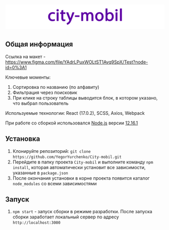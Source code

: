 # ![City-mobil](project-logo.png)

## Общая информация

Ссылка на макет - https://www.figma.com/file/YAdrLPuxWOLtST1Avq9SpX/Test?node-id=0%3A1

Ключевые моменты:

1. Сортировка по названию (по алфавиту)
1. Фильтрация через поисковик
1. При клике на строку таблицы выводится блок, в котором указано, что выбрал пользователь

Используемые технологии: React (17.0.2), SCSS, Axios, Webpack

При работе со сборкой использовался [Node.js](https://nodejs.org/en/) версии [12.16.1](https://nodejs.org/download/release/v12.16.1/)

## Установка

1. Клонируйте репозиторий: `git clone https://github.com/YegorYurchenko/City-mobil.git`
1. Перейдите в папку проекта `City-mobil` и выполните команду `npm install`, которая автоматически установит все зависимости, указанные в `package.json`
1. После окончания установки в корне проекта появится каталог `node_modules` со всеми зависимостями

## Запуск

1. `npm start` - запуск сборки в режиме разработки. После запуска сборки заработает локальный сервер по адресу `http://localhost:3000`
